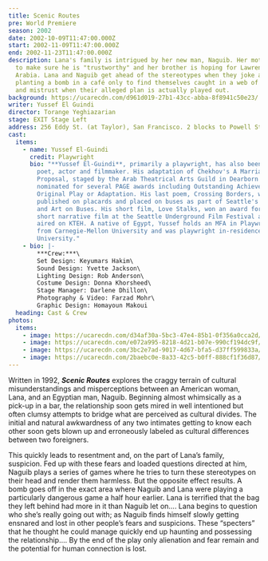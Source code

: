 ```yaml
---
title: Scenic Routes
pre: World Premiere
season: 2002
date: 2002-10-09T11:47:00.000Z
start: 2002-11-09T11:47:00.000Z
end: 2002-11-23T11:47:00.000Z
description: Lana's family is intrigued by her new man, Naguib. Her mother wants
  to make sure he is "trustworthy" and her brother is hoping for Lawrence of
  Arabia. Lana and Naguib get ahead of the stereotypes when they joke about
  planting a bomb in a café only to find themselves caught in a web of deception
  and mistrust when their alleged plan is actually played out.
background: https://ucarecdn.com/d961d019-27b1-43cc-abba-8f8941c50e23/
writer: Yussef El Guindi
director: Torange Yeghiazarian
stage: EXIT Stage Left
address: 256 Eddy St. (at Taylor), San Francisco. 2 blocks to Powell St. BART.
cast:
  items:
    - name: Yussef El-Guindi
      credit: Playwright
      bio: "**Yussef El-Guindi**, primarily a playwright, has also been active as a
        poet, actor and filmmaker. His adaptation of Chekhov's A Marriage
        Proposal, staged by the Arab Theatrical Arts Guild in Dearborn MI, was
        nominated for several PAGE awards including Outstanding Achievement in
        Original Play or Adaptation. His last poem, Crossing Borders, was
        published on placards and placed on buses as part of Seattle's Poetry
        and Art on Buses. His short film, Love Stalks, won an award for best
        short narrative film at the Seattle Underground Film Festival and was
        aired on KTEH. A native of Egypt, Yussef holds an MFA in Playwriting
        from Carnegie-Mellon University and was playwright in-residence at Duke
        University."
    - bio: |-
        ***Crew:***\
        Set Design: Keyumars Hakim\
        Sound Design: Yvette Jackson\
        Lighting Design: Rob Anderson\
        Costume Design: Donna Khorsheed\
        Stage Manager: Darlene Dhillon\
        Photography & Video: Farzad Mohr\
        Graphic Design: Homayoun Makoui
  heading: Cast & Crew
photos:
  items:
    - image: https://ucarecdn.com/d34af30a-5bc3-47e4-85b1-0f356a0cca2d/
    - image: https://ucarecdn.com/e072a995-8218-4d21-b07e-990cf194dc9f/
    - image: https://ucarecdn.com/3bc2e7ad-9017-4d67-bfa5-d37ff599833a/
    - image: https://ucarecdn.com/2baebc0e-8a33-42c5-b0ff-888cf1f36d87/
---
```

Written in 1992, ***Scenic Routes*** explores the craggy terrain of cultural misunderstandings and misperceptions between an American woman, Lana, and an Egyptian man, Naguib. Beginning almost whimsically as a pick-up in a bar, the relationship soon gets mired in well intentioned but often clumsy attempts to bridge what are perceived as cultural divides. The initial and natural awkwardness of any two intimates getting to know each other soon gets blown up and erroneously labeled as cultural differences between two foreigners.

This quickly leads to resentment and, on the part of Lana’s family, suspicion. Fed up with these fears and loaded questions directed at him, Naguib plays a series of games where he tries to turn these stereotypes on their head and render them harmless. But the opposite effect results. A bomb goes off in the exact area where Naguib and Lana were playing a particularly dangerous game a half hour earlier. Lana is terrified that the bag they left behind had more in it than Naguib let on.... Lana begins to question who she’s really going out with; as Naguib finds himself slowly getting ensnared and lost in other people’s fears and suspicions. These “specters” that he thought he could manage quickly end up haunting and possessing the relationship.... By the end of the play only alienation and fear remain and the potential for human connection is lost.